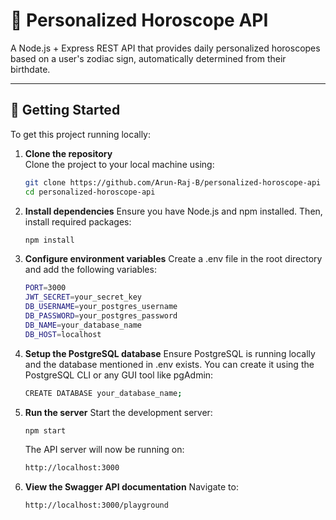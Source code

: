 # 🔮 Personalized Horoscope API

A Node.js + Express REST API that provides daily personalized horoscopes based on a user's zodiac sign, automatically determined from their birthdate.

---

## 🚀 Getting Started

To get this project running locally:

1. **Clone the repository**  
    Clone the project to your local machine using:

    ```bash
    git clone https://github.com/Arun-Raj-B/personalized-horoscope-api
    cd personalized-horoscope-api
    ```

2. **Install dependencies**
    Ensure you have Node.js and npm installed. Then, install required packages:

    ```bash
    npm install
    ```

3. **Configure environment variables**
    Create a .env file in the root directory and add the following variables:

    ```bash
    PORT=3000
    JWT_SECRET=your_secret_key
    DB_USERNAME=your_postgres_username
    DB_PASSWORD=your_postgres_password
    DB_NAME=your_database_name
    DB_HOST=localhost
    ```

4. **Setup the PostgreSQL database**
    Ensure PostgreSQL is running locally and the database mentioned in .env exists. You can create it using the  PostgreSQL CLI or any GUI tool like pgAdmin:

    ```bash
    CREATE DATABASE your_database_name;
    ```

5. **Run the server**
    Start the development server:

    ```bash
    npm start
    ```

    The API server will now be running on:
    ```bash
    http://localhost:3000
    ```

6. **View the Swagger API documentation**
    Navigate to:
    
    ```bash
    http://localhost:3000/playground
    ```

